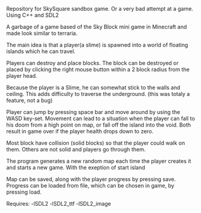 Repository for SkySquare sandbox game. Or a very bad attempt at a game.
Using C++ and SDL2 

A garbage of a game based of the Sky Block mini game in Minecraft and made look similar to terraria.

The main idea is that a player(a slime) is spawned into a world of floating islands which he can travel.

Players can destroy and place blocks. The block can be destroyed or placed by clicking the right mouse button within a 2 block radius from the player head.

Because the player is a Slime, he can somewhat stick to the walls and ceiling. This adds difficulty to traverse the underground. (this was totaly a feature, not a bug)

Player can jump by pressing space bar and move around by using the WASD key-set. Movement can lead to a situation when the player can fall to his doom from a high point on map, or fall off the island into the void. Both result in game over if the player health drops down to zero.

Most block have collision (solid blocks) so that the player could walk on them. Others are not solid and players go through them.

The program generates a new random map each time the player creates it and starts a new game. With the exeption of start island

Map can be saved, along with the player progress by pressing save. Progress can be loaded from file, which can be chosen in game, by pressing load.


Requires: -lSDL2 -lSDL2_ttf -lSDL2_image
